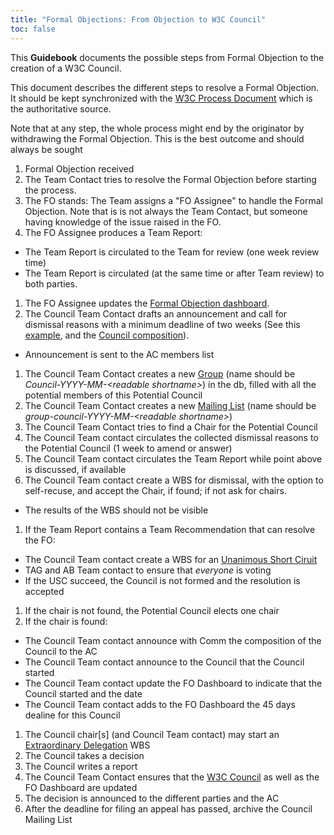 ```yaml
---
title: "Formal Objections: From Objection to W3C Council"
toc: false
---
```


This **Guidebook** documents the possible steps from Formal Objection to the creation of a W3C Council.

This document describes the different steps to resolve a Formal Objection. It should be kept synchronized with the [W3C Process Document](https://www.w3.org/policies/process/) which is the authoritative source.

Note that at any step, the whole process might end by the originator by withdrawing the Formal Objection. This is the best outcome and should always be sought

1.  Formal Objection received
1.  The Team Contact tries to resolve the Formal Objection before starting the process.
1.  The FO stands: The Team assigns a "FO Assignee" to handle the Formal Objection. Note that is is not always the Team Contact, but someone having knowledge of the issue raised in the FO.
1.  The FO Assignee produces a Team Report:
  *   The Team Report is circulated to the Team for review (one week review time)
  *   The Team Report is circulated (at the same time or after Team review) to both parties.
1.  The FO Assignee updates the [Formal Objection dashboard](https://www.w3.org/Member/wiki/DirectorFOdashboard).
1.  The Council Team Contact drafts an announcement and call for dismissal reasons with a minimum deadline of two weeks (See this [example](https://lists.w3.org/Archives/Member/w3c-ac-members/2024JanMar/0021.html), and the [Council composition](https://www.w3.org/policies/process/#council-composition)).
  *   Announcement is sent to the AC members list
1.  The Council Team Contact creates a new [Group](https://www.w3.org/admin/othergroups/list) (name should be _Council-YYYY-MM-\<readable shortname>_) in the db, filled with all the potential members of this Potential Council
1.  The Council Team Contact creates a new [Mailing List](https://www.w3.org/Systems/Mail/Request/) (name should be _group-council-YYYY-MM-\<readable shortname>_)
1.  The Council Team Contact tries to find a Chair for the Potential Council
1.  The Council Team contact circulates the collected dismissal reasons to the Potential Council (1 week to amend or answer)
1.  The Council Team contact circulates the Team Report while point above is discussed, if available
1.  The Council Team contact create a WBS for dismissal, with the option to self-recuse, and accept the Chair, if found; if not ask for chairs.
  * The results of the WBS should not be visible
1.  If the Team Report contains a Team Recommendation that can resolve the FO:
  *   The Council Team contact create a WBS for an [Unanimous Short Ciruit](https://www.w3.org/policies/process/#council-short-circuit)
  *   TAG and AB Team contact to ensure that _everyone_ is voting
  *   If the USC succeed, the Council is not formed and the resolution is accepted
1.  If the chair is not found, the Potential Council elects one chair
1.  If the chair is found:
  *   The Council Team contact announce with Comm the composition of the Council to the AC
  *   The Council Team contact announce to the Council that the Council started
  *   The Council Team contact update the FO Dashboard to indicate that the Council started and the date
  *   The Council Team contact adds to the FO Dashboard the 45 days dealine for this Council
1.  The Council chair\[s\] (and Council Team contact) may start an [Extraordinary Delegation](https://www.w3.org/policies/process/#council-delegation) WBS
1.  The Council takes a decision
1.  The Council writes a report
1.  The Council Team Contact ensures that the [W3C Council](https://www.w3.org/about/council/) as well as the FO Dashboard are updated
1.  The decision is announced to the different parties and the AC
1.  After the deadline for filing an appeal has passed, archive the Council Mailing List


